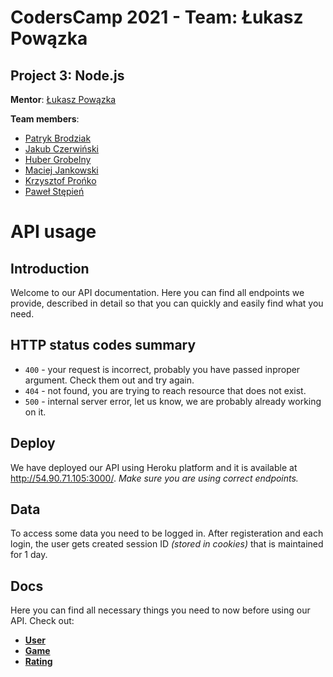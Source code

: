 # CodersCamp 2021 - Team: Łukasz Powązka

## Project 3: Node.js

**Mentor**: [Łukasz Powązka](https://github.com/lukiq)

**Team members**:

- [Patryk Brodziak](https://github.com/patrykbrodziak1)
- [Jakub Czerwiński](https://github.com/kubaczerwinski77)
- [Huber Grobelny](https://github.com/Burbinox)
- [Maciej Jankowski](https://github.com/macjank)
- [Krzysztof Prońko](https://github.com/Ruud1990)
- [Paweł Stępień](https://github.com/pastepi)

# API usage

## Introduction

Welcome to our API documentation. Here you can find all endpoints we provide, described in detail so that you can quickly and easily find what you need.

## HTTP status codes summary

- `400` - your request is incorrect, probably you have passed inproper argument. Check them out and try again.
- `404` - not found, you are trying to reach resource that does not exist.
- `500` - internal server error, let us know, we are probably already working on it.

## Deploy

We have deployed our API using Heroku platform and it is available at http://54.90.71.105:3000/. _Make sure you are using correct endpoints._

## Data

To access some data you need to be logged in. After registeration and each login, the user gets created session ID _(stored in cookies)_ that is maintained for 1 day.

## Docs

Here you can find all necessary things you need to now before using our API. Check out:

- [**User**](docs/user.md)
- [**Game**](docs/game.md)
- [**Rating**](docs/rating.md)
